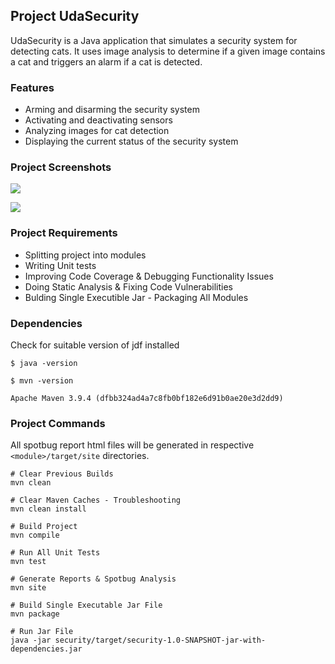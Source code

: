 ## Project UdaSecurity

UdaSecurity is a Java application that simulates a security system for detecting cats. It uses image analysis to determine if a given image contains a cat and triggers an alarm if a cat is detected.

### Features

- Arming and disarming the security system
- Activating and deactivating sensors
- Analyzing images for cat detection
- Displaying the current status of the security system

### Project Screenshots

![](.media/snap.png)

![](.media/executable_jar.png)

### Project Requirements

- Splitting project into modules
- Writing Unit tests
- Improving Code Coverage & Debugging Functionality Issues
- Doing Static Analysis & Fixing Code Vulnerabilities
- Bulding Single Executible Jar - Packaging All Modules

### Dependencies

Check for suitable version of jdf installed
```shell
$ java -version

```

```
$ mvn -version

Apache Maven 3.9.4 (dfbb324ad4a7c8fb0bf182e6d91b0ae20e3d2dd9)
```

### Project Commands

All spotbug report html files will be generated in respective `<module>/target/site` directories.

```shell
# Clear Previous Builds
mvn clean

# Clear Maven Caches - Troubleshooting
mvn clean install

# Build Project
mvn compile

# Run All Unit Tests
mvn test

# Generate Reports & Spotbug Analysis
mvn site

# Build Single Executable Jar File
mvn package

# Run Jar File
java -jar security/target/security-1.0-SNAPSHOT-jar-with-dependencies.jar
```


